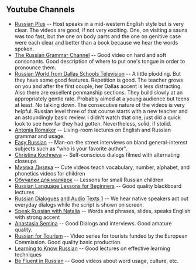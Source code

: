 ## Youtube Channels
* [Russian Plus](https://www.youtube.com/user/RussianPlus) --
	Host speaks in a mid-western English style but is very clear. The videos are
	good, if not very exciting. One, on visiting a sauna was too fast, but the
	one on body parts and the one on genitive case were each clear and better
	than a book because we hear the words spoken.
* [The Russian Grammar Channel](https://www.youtube.com/user/russiangrammar/) --
	Good video on hard and soft consonants. Good description of where to put
	one's tongue in order to pronounce them.
* [Russian World from Dallas Schools Television](https://www.youtube.com/playlist?list=PLF2F566484C119BF4) --
	A little plodding. But they have some good features. Repetition is good.
	The teacher grows on you and after the first couple, her Dallas accent is
	less distracting. Also there are excellent penmanship sections. They build
	slowly at an appropriately gentle rate. Probably aimed at a young audience
	but teens at least. No talking down. The consecutive nature of the videos
	is very helpful. Russian level three of that course starts with a new
	teacher and an astoundingly basic review. I didn't watch that one, just
	did a quick look to see how far they had gotten. Nevertheless, solid, if stolid.
* [Antonia Romaker](https://www.youtube.com/channel/UC9ETejVKeoSD3eX0aRkY64A) --
	Living-room lectures on English and Russian grammar and usage.
* [Easy Russian](https://www.youtube.com/playlist?list=PLA5UIoabheFNOmTYF_LDqbO42p8Ng0LLa) --
	Man-on-the street interviews on bland general-interest subjects such
	as "who is your favorite author".
* [Christina Kochneva](https://www.youtube.com/channel/UC72DaxjpliRGe1kpTN4U5Ug) --
	Self-conscious dialogs filmed with alternating closeups
* [Мизяка Дизяка](https://www.youtube.com/channel/UCd9SVWsoWGWLG_hoqOw5piQ) --
	Cute videos teach vocabulary, number, alphabet, and phonetics videos for children
* [Обучалки для малявок](https://www.youtube.com/channel/UCYtLn3pLrcoM7PXD0hyQPhQ) --
	Lessons for small Russian children
* [Russian Language Lessons for Beginners](https://www.youtube.com/playlist?list=PLJsNPbUR-W8D7SrONeNKJjOEoXi0R8U8c) --
	Good quality blackboard lectures
* [Russian Dialogues and Audio Texts 1](https://www.youtube.com/playlist?list=PLDwLEdIqR-fibgqxbCDzlMWfSj0D4-HBb) --
	We hear native speakers act out everyday dialogs while the script is
	shown on screen.
* [Speak Russian with Natalia](https://www.youtube.com/playlist?list=PL465ZjxENzxHy6AiwW_BlOuKMfXBQtrZU) --
	Words and phrases, slides, speaks English with strong accent
* [Anastasia Semina](https://www.youtube.com/channel/UCtZ7CepLxk_dSbsbRFgPaFw) --
	Good Dialogs and interviews. Good amature quality.
* [Russian for Tourism](https://www.youtube.com/channel/UCLn6xjVtH88T1aje6TLE0Dg) --
	Video series for tourists funded by the European Commission. Good
	quality basic production.
* [Learning to Know Russian](https://www.youtube.com/channel/UCrLKf3zg24C3e1xQFmcA0Wg) --
	Good lectures on effective learning techniques
* [Be Fluent in Russian](https://www.youtube.com/channel/UCtMqRKjQcFJoq4TOIdHDiew) --
	Good videos about word usage, culture, etc.

